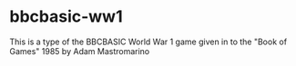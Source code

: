 # bbcbasic-ww1
This is a type of the BBCBASIC World War 1 game given in to the "Book of Games" 1985 by Adam Mastromarino
